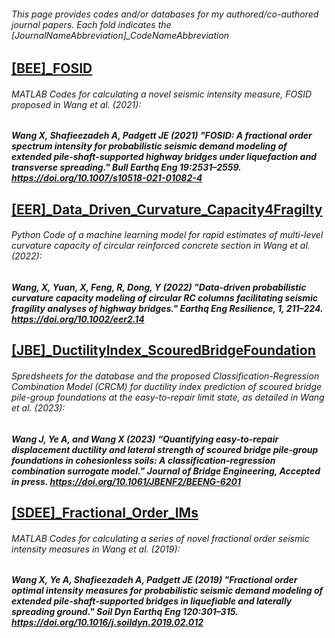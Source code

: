 ###### This page provides codes and/or databases for my authored/co-authored journal papers. Each fold indicates the [JournalNameAbbreviation]_CodeNameAbbreviation

## [[BEE]_FOSID](https://github.com/wxw115/Codes-in-Papers/tree/Default/%5BBEE%5D_FOSID) 
###### MATLAB Codes for calculating a novel seismic intensity measure, FOSID proposed in Wang et al. (2021):
##### Wang X, Shafieezadeh A, Padgett JE (2021) "FOSID: A fractional order spectrum intensity for probabilistic seismic demand modeling of extended pile-shaft-supported highway bridges under liquefaction and transverse spreading." Bull Earthq Eng 19:2531–2559. https://doi.org/10.1007/s10518-021-01082-4

## [[EER]_Data_Driven_Curvature_Capacity4Fragilty](https://github.com/wxw115/Codes-in-Papers/tree/Default/%5BBEE%5D_FOSID)
###### Python Code of a machine learning model for rapid estimates of multi-level curvature capacity of circular reinforced concrete section in Wang et al. (2022):
##### Wang, X, Yuan, X, Feng, R, Dong, Y (2022) "Data‐driven probabilistic curvature capacity modeling of circular RC columns facilitating seismic fragility analyses of highway bridges." Earthq Eng Resilience, 1, 211–224. https://doi.org/10.1002/eer2.14

## [[JBE]_DuctilityIndex_ScouredBridgeFoundation](https://github.com/wxw115/Codes-in-Papers/tree/Default/%5BJBE%5D_DuctilityIndex_ScouredBridgeFoundation)
###### Spredsheets for the database and the proposed Classification-Regression Combination Model (CRCM) for ductility index prediction of scoured bridge pile-group foundations at the easy-to-repair limit state, as detailed in Wang et al. (2023):
##### Wang J, Ye A, and Wang X (2023) “Quantifying easy-to-repair displacement ductility and lateral strength of scoured bridge pile-group foundations in cohesionless soils: A classification-regression combination surrogate model.” Journal of Bridge Engineering, Accepted in press. https://doi.org/10.1061/JBENF2/BEENG-6201

## [[SDEE]_Fractional_Order_IMs](https://github.com/wxw115/Codes-in-Papers/tree/Default/%5BSDEE%5D_Fractional_Order_IMs)
###### MATLAB Codes for calculating a series of novel fractional order seismic intensity measures in Wang et al. (2019):
##### Wang X, Ye A, Shafieezadeh A, Padgett JE (2019) "Fractional order optimal intensity measures for probabilistic seismic demand modeling of extended pile-shaft-supported bridges in liquefiable and laterally spreading ground." Soil Dyn Earthq Eng 120:301–315. https://doi.org/10.1016/j.soildyn.2019.02.012
